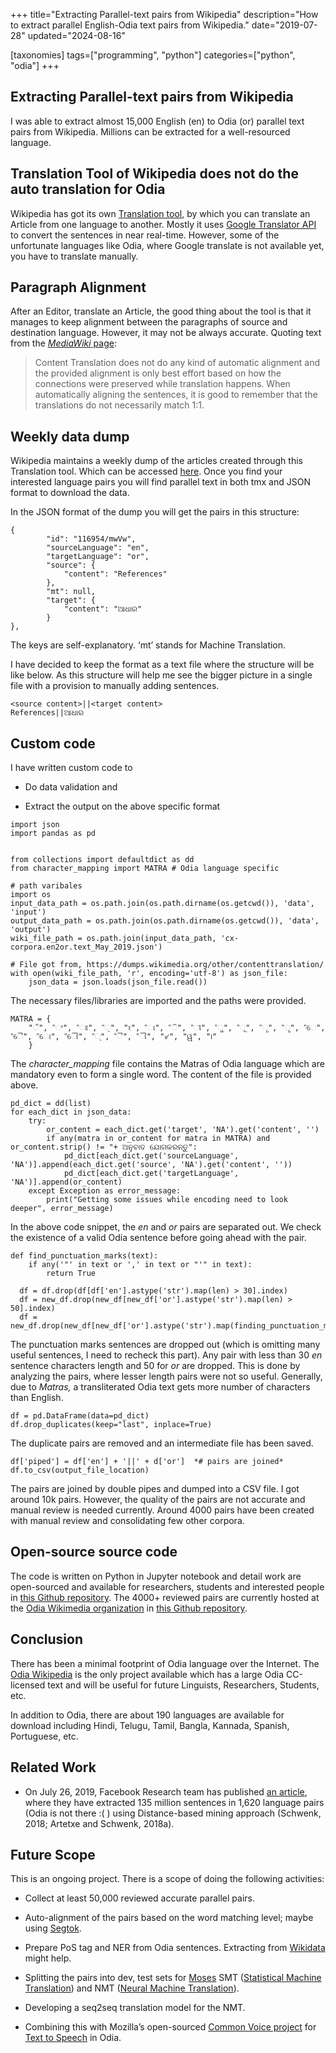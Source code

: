 +++
title="Extracting Parallel-text pairs from Wikipedia"
description="How to extract parallel English-Odia text pairs from Wikipedia."
date="2019-07-28"
updated="2024-08-16"

[taxonomies]
tags=["programming", "python"]
categories=["python", "odia"]
+++

## Extracting Parallel-text pairs from Wikipedia

I was able to extract almost 15,000 English (en) to Odia (or) parallel text pairs from Wikipedia. Millions can be extracted for a well-resourced language.

## Translation Tool of Wikipedia does not do the auto translation for Odia

Wikipedia has got its own [Translation tool](https://en.wikipedia.org/wiki/Wikipedia:Translation), by which you can translate an Article from one language to another. Mostly it uses [Google Translator API](https://en.wikipedia.org/wiki/Google_Translator_Toolkit) to convert the sentences in near real-time. However, some of the unfortunate languages like Odia, where Google translate is not available yet, you have to translate manually.

## Paragraph Alignment

After an Editor, translate an Article, the good thing about the tool is that it manages to keep alignment between the paragraphs of source and destination language. However, it may not be always accurate. Quoting text from the [_MediaWiki_ page](https://www.mediawiki.org/wiki/Content_translation/Published_translations#Parallel%20corpora):

> Content Translation does not do any kind of automatic alignment and the provided alignment is only best effort based on how the connections were preserved while translation happens. When automatically aligning the sentences, it is good to remember that the translations do not necessarily match 1:1.

## Weekly data dump

Wikipedia maintains a weekly dump of the articles created through this Translation tool. Which can be accessed [here](https://dumps.wikimedia.org/other/contenttranslation/). Once you find your interested language pairs you will find parallel text in both tmx and JSON format to download the data.

In the JSON format of the dump you will get the pairs in this structure:

```
{
        "id": "116954/mwVw",
        "sourceLanguage": "en",
        "targetLanguage": "or",
        "source": {
            "content": "References"
        },
        "mt": null,
        "target": {
            "content": "ଆଧାର"
        }
},
```

The keys are self-explanatory. ‘mt’ stands for Machine Translation.

I have decided to keep the format as a text file where the structure will be like below. As this structure will help me see the bigger picture in a single file with a provision to manually adding sentences.

```
<source content>||<target content>
References||ଆଧାର
```

## Custom code

I have written custom code to

- Do data validation and

- Extract the output on the above specific format

```
import json
import pandas as pd


from collections import defaultdict as dd
from character_mapping import MATRA # Odia language specific

# path varibales
import os
input_data_path = os.path.join(os.path.dirname(os.getcwd()), 'data', 'input')
output_data_path = os.path.join(os.path.dirname(os.getcwd()), 'data', 'output')
wiki_file_path = os.path.join(input_data_path, 'cx-corpora.en2or.text_May_2019.json')

# File got from, https://dumps.wikimedia.org/other/contenttranslation/
with open(wiki_file_path, 'r', encoding='utf-8') as json_file:
    json_data = json.loads(json_file.read())
```

The necessary files/libraries are imported and the paths were provided.

```
MATRA = {
    "ଁ", "ଂ", "ଃ", "଼", "ଽ", "ା", "ି", "ୀ", "ୁ", "ୂ", "ୃ", "ୄ", "େ", "ୈ", "ୋ", "ୌ", "୍", "ୖ", "ୗ", "୰", "ୱ", "୲"
    }
```

The _character_mapping_ file contains the Matras of Odia language which are mandatory even to form a single word. The content of the file is provided above.

```
pd_dict = dd(list)
for each_dict in json_data:
    try:
        or_content = each_dict.get('target', 'NA').get('content', '')
        if any(matra in or_content for matra in MATRA) and or_content.strip() != "+ ଅନୁବାଦ ଯୋଗକରନ୍ତୁ":
            pd_dict[each_dict.get('sourceLanguage', 'NA')].append(each_dict.get('source', 'NA').get('content', ''))
            pd_dict[each_dict.get('targetLanguage', 'NA')].append(or_content)
    except Exception as error_message:
        print("Getting some issues while encoding need to look deeper", error_message)
```

In the above code snippet, the _en_ and _or_ pairs are separated out. We check the existence of a valid Odia sentence before going ahead with the pair.

```
def find_punctuation_marks(text):
    if any('"' in text or ',' in text or "'" in text):
        return True

  df = df.drop(df[df['en'].astype('str').map(len) > 30].index)
  df = new_df.drop(new_df[new_df['or'].astype('str').map(len) > 50].index)
  df = new_df.drop(new_df[new_df['or'].astype('str').map(finding_punctuation_marks)].index)
```

The punctuation marks sentences are dropped out (which is omitting many useful sentences, I need to recheck this part). Any pair with less than 30 _en_ sentence characters length and 50 for _or_ are dropped. This is done by analyzing the pairs, where lesser length pairs were not so useful. Generally, due to _Matras,_ a transliterated Odia text gets more number of characters than English.

```
df = pd.DataFrame(data=pd_dict)
df.drop_duplicates(keep="last", inplace=True)
```

The duplicate pairs are removed and an intermediate file has been saved.

```
df['piped'] = df['en'] + '||' + d['or']  *# pairs are joined*
df.to_csv(output_file_location)
```

The pairs are joined by double pipes and dumped into a CSV file. I got around 10k pairs. However, the quality of the pairs are not accurate and manual review is needed currently. Around 4000 pairs have been created with manual review and consolidating few other corpora.

## Open-source source code

The code is written on Python in Jupyter notebook and detail work are open-sourced and available for researchers, students and interested people in [this Github repository](https://soumendrak.github.io/MTEnglish2Odia/). The 4000+ reviewed pairs are currently hosted at the [Odia Wikimedia organization](https://github.com/OdiaWikimedia) in [this Github repository](https://github.com/OdiaWikimedia/English-Odia).

## Conclusion

There has been a minimal footprint of Odia language over the Internet. The [Odia Wikipedia](https://or.wikipedia.org/) is the only project available which has a large Odia CC-licensed text and will be useful for future Linguists, Researchers, Students, etc.

In addition to Odia, there are about 190 languages are available for download including Hindi, Telugu, Tamil, Bangla, Kannada, Spanish, Portuguese, etc.

## Related Work

- On July 26, 2019, Facebook Research team has published [an article](https://ai.facebook.com/blog/wikimatrix/), where they have extracted 135 million sentences in 1,620 language pairs (Odia is not there :( ) using Distance-based mining approach (Schwenk, 2018; Artetxe and Schwenk, 2018a).

## Future Scope

This is an ongoing project. There is a scope of doing the following activities:

- Collect at least 50,000 reviewed accurate parallel pairs.

- Auto-alignment of the pairs based on the word matching level; maybe using [Segtok](https://github.com/fnl/segtok).

- Prepare PoS tag and NER from Odia sentences. Extracting from [Wikidata](https://www.wikidata.org/wiki/Wikidata:Main_Page) might help.

- Splitting the pairs into dev, test sets for [Moses](https://www.statmt.org/moses/) SMT ([Statistical Machine Translation](https://en.wikipedia.org/wiki/Statistical_machine_translation)) and NMT ([Neural Machine Translation](https://en.wikipedia.org/wiki/Neural_machine_translation)).

- Developing a seq2seq translation model for the NMT.

- Combining this with Mozilla’s open-sourced [Common Voice project](https://voice.mozilla.org/en) for [Text to Speech](https://en.wikipedia.org/wiki/Speech_synthesis) in Odia.
